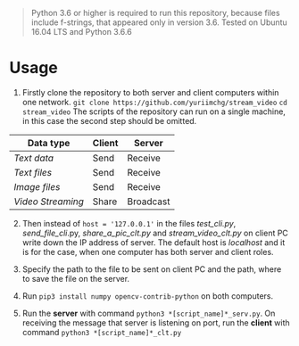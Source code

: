 > Python 3.6 or higher is required to run this repository, because files include f-strings, that appeared only in version 3.6.
> Tested on Ubuntu 16.04 LTS and Python 3.6.6

# Usage
   1. Firstly clone the repository to both server and client computers within one network. 
    ``` git clone https://github.com/yuriimchg/stream_video ```
    ``` cd stream_video ```
The scripts of the repository can run on a single machine, in this case the second step should be omitted.

Data type| Client | Server
---------|--------|---------
 _Text data_ | Send | Receive 
_Text files_ | Send | Receive 
_Image files_ | Send | Receive
_Video Streaming_ | Share | Broadcast

   2. Then instead of `host = '127.0.0.1'` in the files _test_cli.py_, _send_file_cli_.py, _share_a_pic_clt.py_ and _stream_video_clt.py_ on client PC write down the IP address of server. The default host is _localhost_ and it is for the case, when one computer has both server and client roles.
   
   3. Specify the path to the file to be sent on client PC and the path, where to save the file on the server.
   
   4. Run `pip3 install numpy opencv-contrib-python` on both computers.
   
   5. Run the **server** with command `python3 *[script_name]*_serv.py`. On receiving the message that server is listening on port, run the **client** with command `python3 *[script_name]*_clt.py` 





